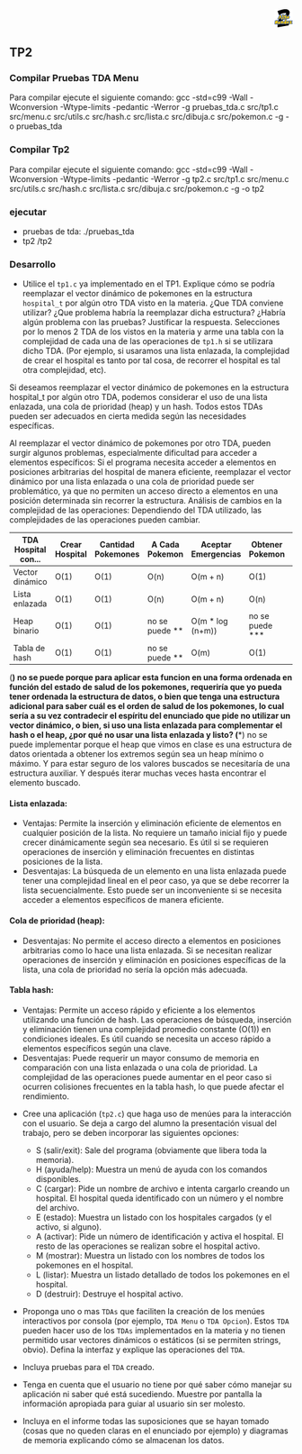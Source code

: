 <div align="right">
<img width="32px" src="img/algo2.svg">
</div>

## TP2

### Compilar Pruebas TDA Menu
Para compilar ejecute el siguiente comando:
gcc -std=c99 -Wall -Wconversion -Wtype-limits -pedantic -Werror -g pruebas_tda.c src/tp1.c src/menu.c src/utils.c src/hash.c src/lista.c src/dibuja.c src/pokemon.c -g -o pruebas_tda

### Compilar Tp2
Para compilar ejecute el siguiente comando:
gcc -std=c99 -Wall -Wconversion -Wtype-limits -pedantic -Werror -g tp2.c src/tp1.c src/menu.c src/utils.c src/hash.c src/lista.c src/dibuja.c src/pokemon.c -g -o tp2

### ejecutar
* pruebas de tda:
  ./pruebas_tda
* tp2
  /tp2

### Desarrollo

- Utilice el `tp1.c` ya implementado en el TP1. Explique cómo se podría reemplazar el vector dinámico de pokemones en la estructura `hospital_t` por algún otro TDA visto en la materia. ¿Que TDA conviene utilizar? ¿Que problema habría la reemplazar dicha estructura? ¿Habría algún problema con las pruebas? Justificar la respuesta. Selecciones por lo menos 2 TDA de los vistos en la materia y arme una tabla con la complejidad de cada una de las operaciones de `tp1.h` si se utilizara dicho TDA. (Por ejemplo, si usaramos una lista enlazada, la complejidad de crear el hospital es tanto por tal cosa, de recorrer el hospital es tal otra complejidad, etc).

Si deseamos reemplazar el vector dinámico de pokemones en la estructura hospital_t por algún otro TDA, podemos considerar el uso de una lista enlazada, una cola de prioridad (heap) y un hash. Todos estos TDAs pueden ser adecuados en cierta medida según las necesidades específicas.

Al reemplazar el vector dinámico de pokemones por otro TDA, pueden surgir algunos problemas, especialmente dificultad para acceder a elementos específicos: Si el programa necesita acceder a elementos en posiciones arbitrarias del hospital de manera eficiente, reemplazar el vector dinámico por una lista enlazada o una cola de prioridad puede ser problemático, ya que no permiten un acceso directo a elementos en una posición determinada sin recorrer la estructura.
Análisis de cambios en la complejidad de las operaciones:  Dependiendo del TDA utilizado, las complejidades de las operaciones pueden cambiar.

| TDA Hospital con... | Crear Hospital | Cantidad Pokemones | A Cada Pokemon | Aceptar Emergencias | Obtener Pokemon | Destruir Hospital |
|---------------------|----------------|--------------------|----------------|---------------------|-----------------|-------------------|
| Vector dinámico     | O(1)           | O(1)               | O(n)           | O(m + n)            | O(1)            | O(1)              |
| Lista enlazada      | O(1)           | O(1)               | O(n)           | O(m + n)            | O(n)            | O(n)              |
| Heap binario        | O(1)           | O(1)               | no se puede ** | O(m * log (n+m))    | no se puede *** | O(n)              |
| Tabla de hash       | O(1)           | O(1)               | no se puede ** | O(m)                | O(1)            | O(n)              |

(**) no se puede porque para aplicar esta funcion en una forma ordenada en función del estado de salud de los pokemones, requeriría que yo pueda tener ordenada la estructura de datos, o bien que tenga una estructura adicional para saber cuál es el orden de salud de los pokemones, lo cual sería a su vez contradecir el espíritu del enunciado que pide no utilizar un vector dinámico, o bien, si uso una lista enlazada para complementar el hash o el heap, ¿por qué no usar una lista enlazada y listo?
(***) no se puede implementar porque el heap que vimos en clase es una estructura de datos orientada a obtener los extremos según sea un heap mínimo o máximo. Y para estar seguro de los valores buscados se necesitaría de una estructura auxiliar. Y después iterar muchas veces hasta encontrar el elemento buscado.

#### Lista enlazada:
* Ventajas: Permite la inserción y eliminación eficiente de elementos en cualquier posición de la lista. No requiere un tamaño inicial fijo y puede crecer dinámicamente según sea necesario. Es útil si se requieren operaciones de inserción y eliminación frecuentes en distintas posiciones de la lista.
* Desventajas: La búsqueda de un elemento en una lista enlazada puede tener una complejidad lineal en el peor caso, ya que se debe recorrer la lista secuencialmente. Esto puede ser un inconveniente si se necesita acceder a elementos específicos de manera eficiente.

#### Cola de prioridad (heap):
* Desventajas: No permite el acceso directo a elementos en posiciones arbitrarias como lo hace una lista enlazada. Si se necesitan realizar operaciones de inserción y eliminación en posiciones específicas de la lista, una cola de prioridad no sería la opción más adecuada.

#### Tabla hash:
* Ventajas: Permite un acceso rápido y eficiente a los elementos utilizando una función de hash. Las operaciones de búsqueda, inserción y eliminación tienen una complejidad promedio constante (O(1)) en condiciones ideales. Es útil cuando se necesita un acceso rápido a elementos específicos según una clave.
* Desventajas: Puede requerir un mayor consumo de memoria en comparación con una lista enlazada o una cola de prioridad. La complejidad de las operaciones puede aumentar en el peor caso si ocurren colisiones frecuentes en la tabla hash, lo que puede afectar el rendimiento.


- Cree una aplicación (`tp2.c`) que haga uso de menúes para la interacción con el usuario. Se deja a cargo del alumno la presentación visual del trabajo, pero se deben incorporar las siguientes opciones:
  - S (salir/exit): Sale del programa (obviamente que libera toda la memoria).
  - H (ayuda/help): Muestra un menú de ayuda con los comandos disponibles.
  - C (cargar): Pide un nombre de archivo e intenta cargarlo creando un hospital. El hospital queda identificado con un número y el nombre del archivo.
  - E (estado): Muestra un listado con los hospitales cargados (y el activo, si alguno).
  - A (activar): Pide un número de identificación y activa el hospital. El resto de las operaciones se realizan sobre el hospital activo.
  - M (mostrar): Muestra un listado con los nombres de todos los pokemones en el hospital.
  - L (listar): Muestra un listado detallado de todos los pokemones en el hospital.
  - D (destruir): Destruye el hospital activo.

- Proponga uno o mas `TDAs` que faciliten la creación de los menúes interactivos por consola (por ejemplo, `TDA Menu` o `TDA Opcion`). Estos `TDA` pueden hacer uso de los `TDAs` implementados en la materia y no tienen permitido usar vectores dinámicos o estáticos (si se permiten strings, obvio). Defina la interfaz y explique las operaciones del `TDA`.

- Incluya pruebas para el `TDA` creado.

- Tenga en cuenta que el usuario no tiene por qué saber cómo manejar su aplicación ni saber qué está sucediendo. Muestre por pantalla la información apropiada para guiar al usuario sin ser molesto.

- Incluya en el informe todas las suposiciones que se hayan tomado (cosas que no queden claras en el enunciado por ejemplo) y diagramas de memoria explicando cómo se almacenan los datos.
